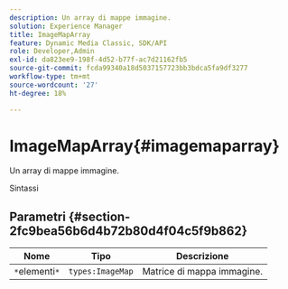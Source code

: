 ```yaml
---
description: Un array di mappe immagine.
solution: Experience Manager
title: ImageMapArray
feature: Dynamic Media Classic, SDK/API
role: Developer,Admin
exl-id: da823ee9-198f-4d52-b77f-ac7d21162fb5
source-git-commit: fcda99340a18d5037157723bb3bdca5fa9df3277
workflow-type: tm+mt
source-wordcount: '27'
ht-degree: 18%

---
```


# ImageMapArray{#imagemaparray}

Un array di mappe immagine.

Sintassi

## Parametri {#section-2fc9bea56b6d4b72b80d4f04c5f9b862}

| Nome | Tipo | Descrizione |
|---|---|---|
| `*`elementi`*` | `types:ImageMap` | Matrice di mappa immagine. |
